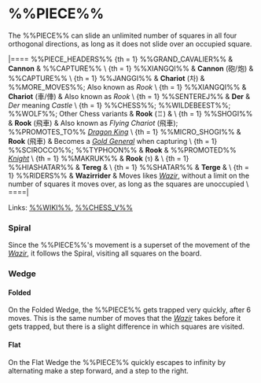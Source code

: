 # %%PIECE%%

The %%PIECE%% can slide an unlimited number of squares in all
four orthogonal directions, as long as it does not slide over an
occupied square.


|====
%%PIECE_HEADERS%%
{th = 1} %%GRAND_CAVALIER%%
       & **Cannon**
       & %%CAPTURE%% \\
{th = 1} %%XIANGQI%%
       & **Cannon** (&#x7832;/&#x70AE;)
       & %%CAPTURE%% \\
{th = 1} %%JANGGI%%
       & **Chariot** (&#xCC28;)
       & %%MORE_MOVES%%; Also known as *Rook* \\
{th = 1} %%XIANGQI%%
       & **Chariot** (&#x8ECA;/&#x4FE5;)
       & Also known as *Rook* \\
{th = 1} %%SENTEREJ%%
       & **Der**
       & *Der* meaning *Castle* \\
{th = 1} %%CHESS%%; %%WILDEBEEST%%; %%WOLF%%; Other Chess variants
       & **Rook** (&#x2656;)
       & \\
{th = 1} %%SHOGI%%
       & **Rook** (&#x98DB;&#x8ECA;)
       & Also known as *Flying Chariot* (&#x98db;&#x8eca;);
         %%PROMOTES_TO%% [*Dragon King*](dragon_king.html) \\
{th = 1} %%MICRO_SHOGI%%
       & **Rook** (&#x98DB;&#x8ECA;)
       & Becomes a [*Gold General*](gold_general.html) when capturing \\
{th = 1} %%SCIROCCO%%; %%TYPHOON%%
       & **Rook**
       & %%PROMOTED%% [*Knight*](knight.html) \\
{th = 1} %%MAKRUK%%
       & **Rook** (&#x0E23;)
       & \\
{th = 1} %%HIASHATAR%%
       & **Tereg** 
       & \\
{th = 1} %%SHATAR%%
       & **Terge** 
       & \\
{th = 1} %%RIDERS%%
       & **Wazirrider**
       & Moves likes [*Wazir*](wazir.html), without a limit on the number
         of squares it moves over, as long as the squares are unoccupied \\
====|
      
Links: [%%WIKI%%](#wiki:Rook_(chess)),
       [%%CHESS_V%%](#piece:rook)

### Spiral

Since the %%PIECE%%'s movement is a superset of the movement of the
[*Wazir*](wazir.html), it follows the Spiral, visiting all squares
on the board.

### Wedge

#### Folded

On the Folded Wedge, the %%PIECE%% gets trapped very quickly, after 6 moves.
This is the same number of moves that the [*Wazir*](wazir.html) takes before
it gets trapped, but there is a slight difference in which squares
are visited.

#### Flat

On the Flat Wedge the %%PIECE%% quickly escapes to infinity by alternating make 
a step forward, and a step to the right.
